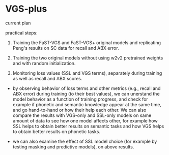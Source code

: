 # VGS-plus

current plan

practical steps:

1) Training the FaST-VGS and FaST-VGS+ original models and replicating Peng's results on SC data for recall and ABX error.

2) Training the two original models without using w2v2 pretrained weights and with random initialization.

3) Monitoring loss values (SSL and VGS terms), separately during training as well as recall and ABX scores.

- by observing behavior of loss terms and other metrics (e.g., recall and ABX error) during training (to their best values), we can unerstand the model behavior as a function of training progress, and check for example if phonetic and semantic knowledge appear at the same time, and go hand-to-hand or how their help each other. We can also compare the results with VGS-only and SSL-only models on same amount of data to see how one model affects other, for example how SSL helps to obtain better results on semantic tasks and how VGS helps to obtain better results on phonetic tasks. 

- we can also examine the effect of SSL model choice (for example by testing masking and predictive models), on above results.

